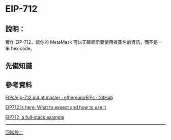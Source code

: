 # EIP-712

## 說明：
實作 EIP-712，讓你的 MetaMask 可以正確顯示要使用者簽名的資訊，而不是一串 hex code。

## 先備知識

## 參考資料
[EIPs/eip-712.md at master · ethereum/EIPs · GitHub](https://github.com/ethereum/EIPs/blob/master/EIPS/eip-712.md)

[EIP712 is here: What to expect and how to use it](https://medium.com/metamask/eip712-is-coming-what-to-expect-and-how-to-use-it-bb92fd1a7a26)

[EIP712, a full-stack example](https://medium.com/coinmonks/eip712-a-full-stack-example-e12185b03d54)

---
[回階段二](./README.md)